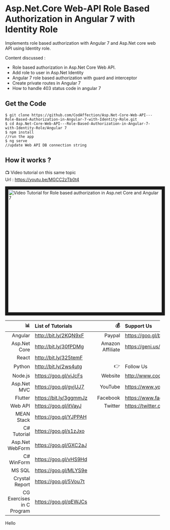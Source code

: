 # Asp.Net.Core Web-API Role Based Authorization in Angular 7 with Identity Role

Implements role based authorization with Angular 7 and Asp.Net core web API using Identity role.

Content discussed :
- Role based authorization in Asp.Net Core Web API.
- Add role to user in Asp.Net Identity
- Angular 7 role based authorization with guard and interceptor
- Create private routes in Angular 7
- How to handle 403 status code in angular 7

## Get the Code

```
$ git clone https://github.com/CodAffection/Asp.Net-Core-Web-API---Role-Based-Authorization-in-Angular-7-with-Identity-Role.git
$ cd Asp.Net-Core-Web-API---Role-Based-Authorization-in-Angular-7-with-Identity-Role/Angular 7
$ npm install
//run the app
$ ng serve
//update Web API DB connection string
```

 ## How it works ?
 
 :tv: Video tutorial on this same topic  
 Url : https://youtu.be/MGCC2zTb0t4
 
<a href="http://www.youtube.com/watch?feature=player_embedded&v=MGCC2zTb0t4
" target="_blank"><img src="http://img.youtube.com/vi/MGCC2zTb0t4/0.jpg" 
alt="Video Tutorial for Role based authorization in Asp.net Core and Angular 7" width="500" height="400" border="10" /></a>


| :bar_chart:               |  List of Tutorials   |   | :moneybag:           | Support Us                           |
|--------------------------:|:---------------------|---|---------------------:|:-------------------------------------|
| Angular                   |http://bit.ly/2KQN9xF |   |Paypal                | https://goo.gl/bPcyXW                |
| Asp.Net Core              |http://bit.ly/30fPDMg |   |Amazon   Affiliate    | https://geni.us/JDzpE                |
| React                     |http://bit.ly/325temF |   |
| Python                    |http://bit.ly/2ws4utg |   | :point_right:        | Follow Us                            |
| Node.js                   |https://goo.gl/viJcFs |   |Website               |http://www.codaffection.com          |
| Asp.Net MVC               |https://goo.gl/gvjUJ7 |   |YouTube               |https://www.youtube.com/codaffection  |
| Flutter                   |https://bit.ly/3ggmmJz|   |Facebook              |https://www.facebook.com/codaffection |
| Web API                   |https://goo.gl/itVayJ |   |Twitter               |https://twitter.com/CodAffection      |
| MEAN Stack                |https://goo.gl/YJPPAH |   |
| C# Tutorial               |https://goo.gl/s1zJxo |   |
| Asp.Net WebForm           |https://goo.gl/GXC2aJ |   |
| C# WinForm                |https://goo.gl/vHS9Hd |   |
| MS SQL                    |https://goo.gl/MLYS9e |   |
| Crystal Report            |https://goo.gl/5Vou7t |   |
| CG Exercises in C Program |https://goo.gl/qEWJCs |   |

Hello
